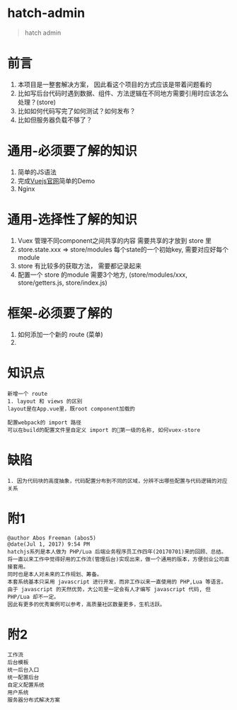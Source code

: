 # hatch-admin

> hatch admin


# 前言
1. 本项目是一整套解决方案， 因此看这个项目的方式应该是带着问题看的
2. 比如写后台代码时遇到数据、组件、方法逻辑在不同地方需要引用时应该怎么处理？(store)
3. 比如如何代码写完了如何测试？如何发布？
4. 比如但服务器负载不够了？

# 通用-必须要了解的知识
1. 简单的JS语法
2. 完成[Vuejs官网](https://vuejs.org/v2/examples/)简单的Demo
3. Nginx


# 通用-选择性了解的知识
1. Vuex 管理不同component之间共享的内容 需要共享的才放到 store 里
2. store.state.xxx => store/modules 每个state的一个初始key, 需要对应好每个module
3. store 有比较多的获取方法， 需要都记录起来
4. 配置一个 store 的module 需要3个地方, (store/modules/xxx, store/getters.js, store/index.js)

# 框架-必须要了解的
1. 如何添加一个新的 route (菜单)
2.


# 知识点
    新增一个 route
    1. layout 和 views 的区别
    layout是在App.vue里，既root component加载的

    配置webpack的 import 路径
    可以在build的配置文件里自定义 import 的第一级的名称, 如何vuex-store



# 缺陷
    1. 因为代码块的高度抽象，代码配置分布到不同的区域，分辨不出哪些配置与代码逻辑的对应关系



# 附1
    @author Abos Freeman (abos5)
    @date(Jul 1, 2017) 9:54 PM
    hatchjs系列是本人做为 PHP/Lua 后端业务程序员工作四年(20170701)来的回顾、总结。
    将一直以来工作中觉得好用的工作流(管理后台)实现出来，做一个通用的版本，方便创业公司直接套用。
    同时也是本人对未来的工作规划、筹备。
    本套系统基本只采用 javascript 进行开发，而非工作以来一直使用的 PHP,Lua 等语言。
    由于 javascript 的天然优势，大公司里一定会有人才编写 javascript 代码, 但 PHP/Lua 却不一定。
    因此有更多的优秀案例可以参考，高质量社区数量更多，生机活跃。

# 附2
    工作流
    后台模板
    统一后台入口
    统一配置后台
    自定义配置系统
    用户系统
    服务器分布式解决方案


